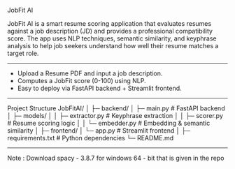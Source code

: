JobFit AI

JobFit AI is a smart resume scoring application that evaluates resumes against a job description (JD) and provides a professional compatibility score. The app uses NLP techniques, semantic similarity, and keyphrase analysis to help job seekers understand how well their resume matches a target role.

---

- Upload a Resume PDF and input a job description.
- Computes a JobFit score (0-100) using NLP.
- Easy to deploy via FastAPI backend + Streamlit frontend.

---

Project Structure
JobFitAI/
│
├─ backend/
│ ├─ main.py # FastAPI backend
│ ├─ models/
│ │ ├─ extractor.py # Keyphrase extraction
│ │ ├─ scorer.py # Resume scoring logic
│ │ └─ embedder.py # Embedding & semantic similarity
│
├─ frontend/
│ └─ app.py # Streamlit frontend
│
├─ requirements.txt # Python dependencies
└─ README.md

---
Note : Download spacy - 3.8.7 for windows 64 - bit that is given in the repo
